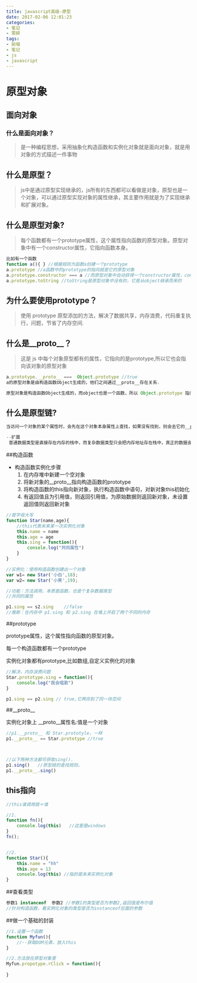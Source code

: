 ```yaml
---
title: javascript高级-原型
date: 2017-02-06 12:01:23
categories:
- 笔记
- 零碎
tags:
- 前端
- 笔记
- js
- javascript
---
```




# 原型对象

## 面向对象

### 什么是面向对象？

> 是一种编程思想，采用抽象化构造函数和实例化对象就是面向对象，就是用对象的方式描述一件事物

## 什么是原型？

> js中是通过原型实现继承的，js所有的东西都可以看做是对象，原型也是一个对象，可以通过原型实现对象的属性继承，其主要作用就是为了实现继承和扩展对象。

 ## 什么是原型对象?

> 每个函数都有一个prototype属性，这个属性指向函数的原型对象。原型对象中有一个constructor属性，它指向函数本身。

```js
比如有一个函数
function a(){ }	//根据规则为函数a创建一个prototype
a.prototype //a函数中的prototype的指向就是它的原型对象
a.prototype.constructor === a //而原型对象中自动获得一个constructor属性，constructor的指向就是a函数本身
a.prototype.toString //toString是原型对象中没有的，它是从object继承而来的
```

## 为什么要使用prototype？

> 使用 prototype 原型添加的方法，解决了数据共享，内存浪费，代码重复执行，问题，节省了内存空间.



## 什么是__proto__？

>  这是 js 中每个对象原型都有的属性，它指向的是prototype,所以它也会指向该对象的原型对象

```js
a.prototype.__proto__ ===  Object.prototype //true
a的原型对象是由构造函数Object生成的，他们之间通过__proto__存在关系.

原型对象是构造函数Object生成的，而object也是一个函数，所以 Object.prototype 指向Object的原型对象.
```

## 什么是原型链?

```js
当访问一个对象的某个属性时，会先在这个对象本身属性上查找，如果没有找到，则会去它的__proto__隐式原型上查找，即它的构造函数的prototype，如果还没有找到就会再在构造函数的prototype的__proto__中查找，这样一层一层向上查找就会形成一个链式结构，我们称为原型链。
```



```js
--扩展
 普通数据类型是直接存在内存的栈中，而复杂数据类型只会把内存地址存在栈中，真正的数据会存在栈中的那个地址指向的堆中。    
```

##构造函数

+ 构造函数实例化步骤
  1. 在内存堆中新建一个空对象
  2. 将新对象的__proto__指向构造函数的prototype
  3. 将构造函数的this指向新对象，执行构造函数中语句，对新对象this初始化
  4. 有返回值且为引用值，则返回引用值，为原始数据则返回新对象，未设置返回值则返回新对象

```js
//首字母大写
function Star(name,age){
    //this代表未来某一次实例化对象
    this.name = name 
    this.age = age
    this.sing = function(){
        console.log("共同属性")
    }
}

//实例化：使用构造函数创建出一个对象
var w1= new Star('小白',18);
var w2= new Star('小黑',19);

//功能：方法调用，本质是函数，也是个复杂数据类型
//共同的属性

p1.sing == s2.sing    //false
//推断：在内存中 p1.sing 和 p2.sing 在堆上开启了两个不同的内存
```

##prototype

prototype属性，这个属性指向函数的原型对象。 

每一个构造函数都有一个prototype

实例化对象都有prototype,比如数组,自定义实例化的对象

```js
//解决，内存浪费问题
Star.prototype.sing = function(){
    console.log("我会唱歌")
}

p1.sing == p2.sing // true,它两存到了同一块空间
```

##_\_proto\_\_

实例化对象上 __proto__属性名:值是一个对象

```js
//p1.__proto__ 和 Star.prototyle，一样
p1.__proto__ == Star.prototype //true



//以下两种方法都可获取sing().
p1.sing()	//原型链的查找规则。
p1.__proto__.sing() 
```

## this指向

```js
//this谁调用就☞谁

//1.
function fn(){
    console.log(this)	//这里是windows
}
fn();


//2.
function Star(){
 	this.name = "hh"
    this.age = 13
    console.log(this) //指的是未来实例化对象
}

```

##查看类型

```js
参数1 instanceof  参数2 //参数1的类型是否为参数2,返回值是布尔值
//针对构造函数，看实例化对象的类型是否为instanceof后面的参数

```

##做一个基础的封装

```js
//1.设置一个函数
function Myfun(){
    //--获取DOM元素，放入this
}

//2.方法放在原型对象里
Myfun.propotype.rClick = function(){
    
}
```

